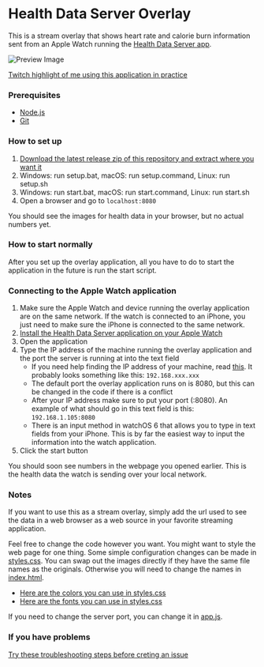 # Health Data Server Overlay
This is a stream overlay that shows heart rate and calorie burn information sent from an Apple Watch running the [Health Data Server app](https://apps.apple.com/us/app/health-data-server/id1496042074).

![Preview Image](https://github.com/Rexios80/Health-Data-Server-Overlay/blob/4534a59d792d7f172a7e9958010fe4bc692c5ca7/PreviewImage.png)

[Twitch highlight of me using this application in practice](https://www.twitch.tv/videos/626646069)
### Prerequisites
   - [Node.js](https://nodejs.org/)
   - [Git](https://git-scm.com/)

### How to set up
1. [Download the latest release zip of this repository and extract where you want it](https://github.com/Rexios80/Health-Data-Server-Overlay/releases)
2. Windows: run setup.bat, macOS: run setup.command, Linux: run setup.sh
3. Windows: run start.bat, macOS: run start.command, Linux: run start.sh
4. Open a browser and go to `localhost:8080`

You should see the images for health data in your browser, but no actual numbers yet.

### How to start normally
After you set up the overlay application, all you have to do to start the application in the future is run the start script.

### Connecting to the Apple Watch application
1. Make sure the Apple Watch and device running the overlay application are on the same network. If the watch is connected to an iPhone, you just need to make sure the iPhone is connected to the same network.
2. [Install the Health Data Server application on your Apple Watch](https://apps.apple.com/us/app/health-data-server/id1496042074)
3. Open the application
4. Type the IP address of the machine running the overlay application and the port the server is running at into the text field
   - If you need help finding the IP address of your machine, read [this](https://www.tp-link.com/us/support/faq/838/). It probably looks something like this: `192.168.xxx.xxx`
   - The default port the overlay application runs on is 8080, but this can be changed in the code if there is a conflict
   - After your IP address make sure to put your port (:8080). An example of what should go in this text field is this: `192.168.1.105:8080`
   - There is an input method in watchOS 6 that allows you to type in text fields from your iPhone. This is by far the easiest way to input the information into the watch application.
5. Click the start button

You should soon see numbers in the webpage you opened earlier. This is the health data the watch is sending over your local network.

### Notes
If you want to use this as a stream overlay, simply add the url used to see the data in a web browser as a web source in your favorite streaming application.

Feel free to change the code however you want. You might want to style the web page for one thing. Some simple configuration changes can be made in [styles.css](public/styles.css). You can swap out the images directly if they have the same file names as the originals. Otherwise you will need to change the names in [index.html](public/index.html).
   - [Here are the colors you can use in styles.css](https://www.rapidtables.com/web/css/css-color.html)
   - [Here are the fonts you can use in styles.css](https://css-tricks.com/snippets/css/css-font-families/)

If you need to change the server port, you can change it in [app.js](public/app.js).

### If you have problems
[Try these troubleshooting steps before creting an issue](https://github.com/Rexios80/Health-Data-Server-Overlay/wiki/Troubleshooting)

